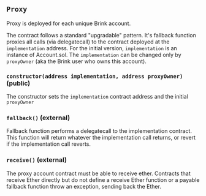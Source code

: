 ## `Proxy`



Proxy is deployed for each unique Brink account.

The contract follows a standard "upgradable" pattern. It's fallback function
proxies all calls (via delegatecall) to the contract deployed at the
`implementation` address. For the initial version, `implementation` is
an instance of Account.sol. The `implementation` can be changed only by
`proxyOwner` (aka the Brink user who owns this account).


### `constructor(address implementation, address proxyOwner)` (public)



The constructor sets the `implementation` contract address and the initial `proxyOwner`

### `fallback()` (external)



Fallback function performs a delegatecall to the implementation contract.
This function will return whatever the implementation call returns, or revert
if the implementation call reverts.

### `receive()` (external)



The proxy account contract must be able to receive ether. 
Contracts that receive Ether directly but do not define a receive Ether function 
or a payable fallback function throw an exception, sending back the Ether.


